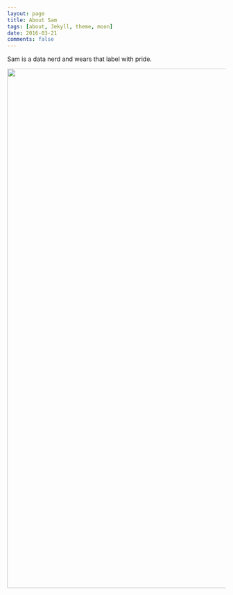 ```yaml
---
layout: page
title: About Sam
tags: [about, Jekyll, theme, moon]
date: 2016-03-21
comments: false
---
```

    
Sam is a data nerd and wears that label with pride. 

<a href="http://i68.tinypic.com/2z5m2ac.jpg"><img src="http://i68.tinypic.com/2z5m2ac.jpg" width="1200"></a>